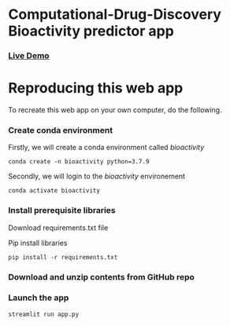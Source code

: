 # Computational-Drug-Discovery Bioactivity predictor app
### [Live Demo](https://computational-drug.herokuapp.com/)

# Reproducing this web app
To recreate this web app on your own computer, do the following.

### Create conda environment
Firstly, we will create a conda environment called *bioactivity*
```
conda create -n bioactivity python=3.7.9
```
Secondly, we will login to the *bioactivity* environement
```
conda activate bioactivity
```
### Install prerequisite libraries

Download requirements.txt file

Pip install libraries
```
pip install -r requirements.txt
```

###  Download and unzip contents from GitHub repo

###  Launch the app

```
streamlit run app.py
```
